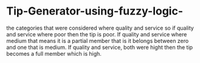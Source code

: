 # Tip-Generator-using-fuzzy-logic-
the categories that were considered where quality and service so if quality and service where poor then the tip is poor. If quality and service where medium that means it is a partial member that is it belongs between zero and one that is medium. If quality and service, both were hight then the tip becomes a full member which is high.
